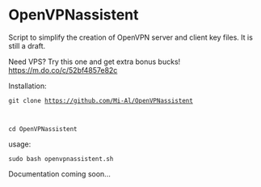 # OpenVPNassistent
Script to simplify the creation of OpenVPN server and client key files. It is still a draft.

Need VPS? Try this one and get extra bonus bucks! https://m.do.co/c/52bf4857e82c

Installation:

<code>git clone https://github.com/Mi-Al/OpenVPNassistent
  
cd OpenVPNassistent</code>

usage:

<code>sudo bash openvpnassistent.sh</code>

Documentation coming soon...
